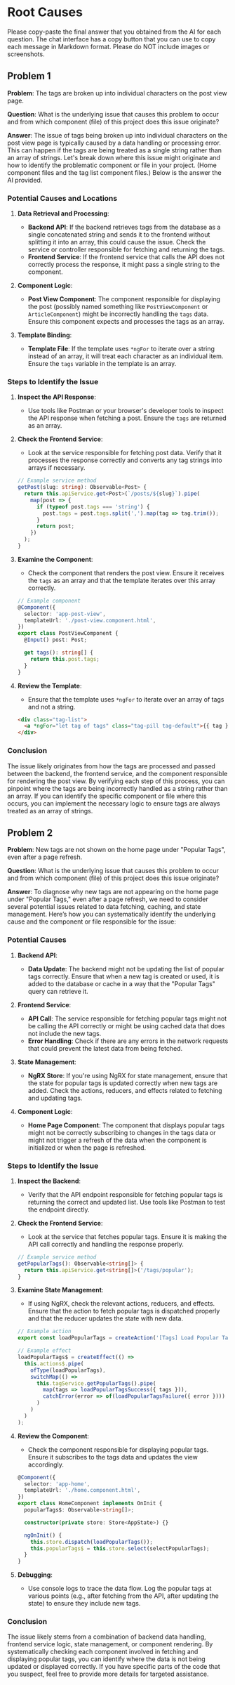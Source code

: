 # Root Causes

Please copy-paste the final answer that you obtained from the AI for each question. The chat interface has a copy button that you can use to copy each message in Markdown format. Please do NOT include images or screenshots.

## Problem 1

**Problem**: The tags are broken up into individual characters on the post view page.

**Question**: What is the underlying issue that causes this problem to occur and from which component (file) of this project does this issue originate?

**Answer**: The issue of tags being broken up into individual characters on the post view page is typically caused by a data handling or processing error. This can happen if the tags are being treated as a single string rather than an array of strings. Let's break down where this issue might originate and how to identify the problematic component or file in your project. (Home component files and the tag list component files.) Below is the answer the AI provided. 

### Potential Causes and Locations

1. **Data Retrieval and Processing**:
   - **Backend API**: If the backend retrieves tags from the database as a single concatenated string and sends it to the frontend without splitting it into an array, this could cause the issue. Check the service or controller responsible for fetching and returning the tags.
   - **Frontend Service**: If the frontend service that calls the API does not correctly process the response, it might pass a single string to the component.

2. **Component Logic**:
   - **Post View Component**: The component responsible for displaying the post (possibly named something like `PostViewComponent` or `ArticleComponent`) might be incorrectly handling the `tags` data. Ensure this component expects and processes the tags as an array.

3. **Template Binding**:
   - **Template File**: If the template uses `*ngFor` to iterate over a string instead of an array, it will treat each character as an individual item. Ensure the `tags` variable in the template is an array.

### Steps to Identify the Issue

1. **Inspect the API Response**:
   - Use tools like Postman or your browser's developer tools to inspect the API response when fetching a post. Ensure the `tags` are returned as an array.

2. **Check the Frontend Service**:
   - Look at the service responsible for fetching post data. Verify that it processes the response correctly and converts any tag strings into arrays if necessary.

   ```typescript
   // Example service method
   getPost(slug: string): Observable<Post> {
     return this.apiService.get<Post>(`/posts/${slug}`).pipe(
       map(post => {
         if (typeof post.tags === 'string') {
           post.tags = post.tags.split(',').map(tag => tag.trim());
         }
         return post;
       })
     );
   }
   ```

3. **Examine the Component**:
   - Check the component that renders the post view. Ensure it receives the `tags` as an array and that the template iterates over this array correctly.

   ```typescript
   // Example component
   @Component({
     selector: 'app-post-view',
     templateUrl: './post-view.component.html',
   })
   export class PostViewComponent {
     @Input() post: Post;

     get tags(): string[] {
       return this.post.tags;
     }
   }
   ```

4. **Review the Template**:
   - Ensure that the template uses `*ngFor` to iterate over an array of tags and not a string.

   ```html
   <div class="tag-list">
     <a *ngFor="let tag of tags" class="tag-pill tag-default">{{ tag }}</a>
   </div>
   ```

### Conclusion

The issue likely originates from how the tags are processed and passed between the backend, the frontend service, and the component responsible for rendering the post view. By verifying each step of this process, you can pinpoint where the tags are being incorrectly handled as a string rather than an array. If you can identify the specific component or file where this occurs, you can implement the necessary logic to ensure tags are always treated as an array of strings.


## Problem 2

**Problem**: New tags  are not shown on the home page under "Popular Tags", even after a page refresh.

**Question**: What is the underlying issue that causes this problem to occur and from which component (file) of this project does this issue originate?

**Answer**: To diagnose why new tags are not appearing on the home page under "Popular Tags," even after a page refresh, we need to consider several potential issues related to data fetching, caching, and state management. Here’s how you can systematically identify the underlying cause and the component or file responsible for the issue:

### Potential Causes

1. **Backend API**:
   - **Data Update**: The backend might not be updating the list of popular tags correctly. Ensure that when a new tag is created or used, it is added to the database or cache in a way that the "Popular Tags" query can retrieve it.

2. **Frontend Service**:
   - **API Call**: The service responsible for fetching popular tags might not be calling the API correctly or might be using cached data that does not include the new tags.
   - **Error Handling**: Check if there are any errors in the network requests that could prevent the latest data from being fetched.

3. **State Management**:
   - **NgRX Store**: If you're using NgRX for state management, ensure that the state for popular tags is updated correctly when new tags are added. Check the actions, reducers, and effects related to fetching and updating tags.

4. **Component Logic**:
   - **Home Page Component**: The component that displays popular tags might not be correctly subscribing to changes in the tags data or might not trigger a refresh of the data when the component is initialized or when the page is refreshed.

### Steps to Identify the Issue

1. **Inspect the Backend**:
   - Verify that the API endpoint responsible for fetching popular tags is returning the correct and updated list. Use tools like Postman to test the endpoint directly.

2. **Check the Frontend Service**:
   - Look at the service that fetches popular tags. Ensure it is making the API call correctly and handling the response properly.

   ```typescript
   // Example service method
   getPopularTags(): Observable<string[]> {
     return this.apiService.get<string[]>('/tags/popular');
   }
   ```

3. **Examine State Management**:
   - If using NgRX, check the relevant actions, reducers, and effects. Ensure that the action to fetch popular tags is dispatched properly and that the reducer updates the state with new data.

   ```typescript
   // Example action
   export const loadPopularTags = createAction('[Tags] Load Popular Tags');

   // Example effect
   loadPopularTags$ = createEffect(() =>
     this.actions$.pipe(
       ofType(loadPopularTags),
       switchMap(() =>
         this.tagService.getPopularTags().pipe(
           map(tags => loadPopularTagsSuccess({ tags })),
           catchError(error => of(loadPopularTagsFailure({ error })))
         )
       )
     )
   );
   ```

4. **Review the Component**:
   - Check the component responsible for displaying popular tags. Ensure it subscribes to the tags data and updates the view accordingly.

   ```typescript
   @Component({
     selector: 'app-home',
     templateUrl: './home.component.html',
   })
   export class HomeComponent implements OnInit {
     popularTags$: Observable<string[]>;

     constructor(private store: Store<AppState>) {}

     ngOnInit() {
       this.store.dispatch(loadPopularTags());
       this.popularTags$ = this.store.select(selectPopularTags);
     }
   }
   ```

5. **Debugging**:
   - Use console logs to trace the data flow. Log the popular tags at various points (e.g., after fetching from the API, after updating the state) to ensure they include new tags.

### Conclusion

The issue likely stems from a combination of backend data handling, frontend service logic, state management, or component rendering. By systematically checking each component involved in fetching and displaying popular tags, you can identify where the data is not being updated or displayed correctly. If you have specific parts of the code that you suspect, feel free to provide more details for targeted assistance.

